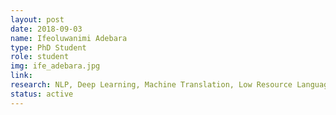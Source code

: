 ```yaml
---
layout: post
date: 2018-09-03
name: Ifeoluwanimi Adebara
type: PhD Student
role: student
img: ife_adebara.jpg
link:
research: NLP, Deep Learning, Machine Translation, Low Resource Languages
status: active
---
```

